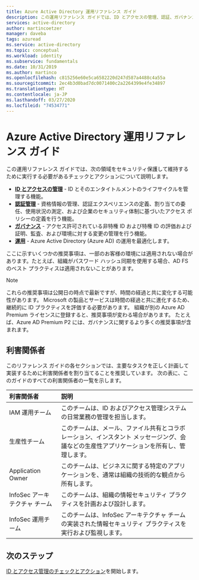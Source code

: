```yaml
---
title: Azure Active Directory 運用リファレンス ガイド
description: この運用リファレンス ガイドでは、ID とアクセスの管理、認証、ガバナンス、操作をセキュリティで保護して維持するために実行する必要があるチェックとアクションについて説明します。
services: active-directory
author: martincoetzer
manager: daveba
tags: azuread
ms.service: active-directory
ms.topic: conceptual
ms.workload: identity
ms.subservice: fundamentals
ms.date: 10/31/2019
ms.author: martinco
ms.openlocfilehash: c815256e60e5ca6582220d247d587a4488c4a55a
ms.sourcegitcommit: 2ec4b3d0bad7dc0071400c2a2264399e4fe34897
ms.translationtype: HT
ms.contentlocale: ja-JP
ms.lasthandoff: 03/27/2020
ms.locfileid: "74534771"
---
```

# <a name="azure-active-directory-operations-reference-guide"></a>Azure Active Directory 運用リファレンス ガイド

この運用リファレンス ガイドでは、次の領域をセキュリティ保護して維持するために実行する必要があるチェックとアクションについて説明します。

- **[ID とアクセスの管理](active-directory-ops-guide-iam.md)** - ID とそのエンタイトルメントのライフサイクルを管理する機能。
- **[認証管理](active-directory-ops-guide-auth.md)** - 資格情報の管理、認証エクスペリエンスの定義、割り当ての委任、使用状況の測定、および企業のセキュリティ体制に基づいたアクセス ポリシーの定義を行う機能。
- **[ガバナンス](active-directory-ops-guide-govern.md)** - アクセス許可されている非特権 ID および特権 ID の評価および証明、監査、および環境に対する変更の管理を行う機能。
- **[運用](active-directory-ops-guide-ops.md)** - Azure Active Directory (Azure AD) の運用を最適化します。

ここに示すいくつかの推奨事項は、一部のお客様の環境には適用されない場合があります。たとえば、組織がパスワード ハッシュ同期を使用する場合、AD FS のベスト プラクティスは適用されないことがあります。

> [!NOTE]
> これらの推奨事項は公開日の時点で最新ですが、時間の経過と共に変化する可能性があります。 Microsoft の製品とサービスは時間の経過と共に進化するため、継続的に ID プラクティスを評価する必要があります。 組織が別の Azure AD Premium ライセンスに登録すると、推奨事項が変わる場合があります。 たとえば、Azure AD Premium P2 には、ガバナンスに関するより多くの推奨事項が含まれます。

## <a name="stakeholders"></a>利害関係者

このリファレンス ガイドの各セクションでは、主要なタスクを正しく計画して実装するために利害関係者を割り当てることを推奨しています。 次の表に、このガイドのすべての利害関係者の一覧を示します。

| 利害関係者 | 説明 |
| :- | :- |
| IAM 運用チーム | このチームは、ID およびアクセス管理システムの日常業務の管理を担当します。 |
| 生産性チーム | このチームは、メール、ファイル共有とコラボレーション、インスタント メッセージング、会議などの生産性アプリケーションを所有し、管理します。 |
| Application Owner | このチームは、ビジネスに関する特定のアプリケーションを、通常は組織の技術的な観点から所有します。 |
| InfoSec アーキテクチャ チーム | このチームは、組織の情報セキュリティ プラクティスを計画および設計します。 |
| InfoSec 運用チーム | このチームは、InfoSec アーキテクチャ チームの実装された情報セキュリティ プラクティスを実行および監視します。 |

## <a name="next-steps"></a>次のステップ

[ID とアクセス管理のチェックとアクション](active-directory-ops-guide-iam.md)を開始します。
